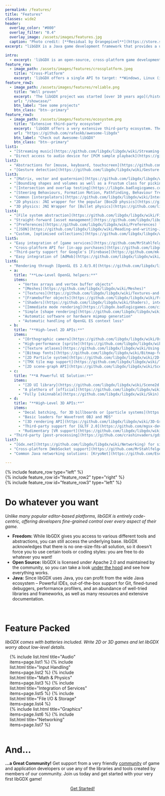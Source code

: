 ```yaml
---
permalink: /features/
title: "Features"
classes: wide2
header:
  overlay_color: "#000"
  overlay_filter: "0.4"
  overlay_image: /assets/images/features.jpg
  caption: "Photo credit: [**Residual by Orangepixel**](https://store.steampowered.com/app/1290780/Residual/)"
excerpt: "libGDX is a Java game development framework that provides a unified API that works across all supported platforms."

intro:
  - excerpt: 'libGDX is an open-source, cross-platform game development framework built in Java. Unlike many popular editor-based platforms, libGDX is entirely code-centric, offering developers fine-grained control over every aspect of their game. It is the perfect place for exploring ground-up implementations, built on top of lightning-fast OpenGL, and distributable to Desktop, HTML, Android, and iOS.'
feature_row:
  - image_path: /assets/images/features/crossplatform.jpeg
    title: "Cross-Platform"
    excerpt: 'libGDX offers a single API to target: **Windows, Linux (including the Raspberry Pi), macOS, Android, iOS and Web**. Developers can use various backends to access the capabilities of the host platform, **without having to write platform-specific code**. Rendering is handled on all platforms through Open GL ES 2.0/3.0.'
feature_row2:
  - image_path: /assets/images/features/reliable.png
    title: "Well proven"
    excerpt: 'The libGDX project was started [over 10 years ago](/history/). Over the years, libGDX and its community matured: nowadays, libGDX is a **[well proven](/showcase/) and reliable framework** with a sound base and documentation. Furthermore, there are plenty of games built on top of libGDX, many of which are open source.'
    url: "/showcase/"
    btn_label: "See some projects"
    btn_class: "btn--primary"
feature_row3:
  - image_path: /assets/images/features/ecosystem.png
    title: "Extensive third-party ecosystem"
    excerpt: 'libGDX offers a very extensive third-party ecosystem. There are numerous [tools](/dev/tools/) and libraries that take a lot of work off the hands of developers. [Awesome-libGDX](https://github.com/rafaskb/awesome-libgdx#readme) is a curated list of libGDX-centered **libraries** and a good starting point for anyone new in the libGDX world.'
    url: "https://github.com/rafaskb/awesome-libgdx"
    btn_label: "Check out Awesome-libGDX"
    btn_class: "btn--primary"
list1:
  - "[Streaming music](https://github.com/libgdx/libgdx/wiki/Streaming-music) and [sound effect playback](https://github.com/libgdx/libgdx/wiki/Sound-effects) for WAV, MP3 and OGG"
  - "Direct access to audio device for [PCM sample playback](https://github.com/libgdx/libgdx/wiki/Playing-pcm-audio) and [recording](https://github.com/libgdx/libgdx/wiki/Recording-pcm-audio)"
list2:
  - "Abstractions for [mouse, keyboard, touchscreen](https://github.com/libgdx/libgdx/wiki/Mouse%2C-Touch-and-Keyboard), [controllers](https://github.com/libgdx/gdx-controllers), [accelerometer](https://github.com/libgdx/libgdx/wiki/Accelerometer), [gyroscope](https://github.com/libgdx/libgdx/wiki/Gyroscope) and [compass](https://github.com/libgdx/libgdx/wiki/Compass)"
  - "[Gesture detection](https://github.com/libgdx/libgdx/wiki/Gesture-detection) (recognising taps, panning, flinging and pinch zooming)"
list3:
  - "[Matrix, vector and quaternion](https://github.com/libgdx/libgdx/wiki/Vectors%2C-matrices%2C-quaternions) classes; accelerated via native C code where possible (if you are interested in that, also note our [gdx-jnigen](https://github.com/libgdx/libgdx/wiki/jnigen) project)"
  - "[Bounding shapes and volumes as well as a Frustum class for picking and culling](https://github.com/libgdx/libgdx/wiki/Circles%2C-planes%2C-rays%2C-etc.)"
  - "[Intersection and overlap testing](https://libgdx.badlogicgames.com/ci/nightlies/docs/api/com/badlogic/gdx/math/Intersector.html)"
  - "[Steering Behaviours, Formation Motion, Pathfinding, Behaviour Trees and Finite State Machines](https://github.com/libgdx/gdx-ai)"
  - "Common [interpolators](https://github.com/libgdx/libgdx/wiki/Interpolation), different [spline implementations](https://github.com/libgdx/libgdx/wiki/Path-interface-and-Splines), concave polygon triangulators and more"
  - "2D physics: JNI wrapper for the popular [Box2D physics](https://github.com/libgdx/libgdx/wiki/Box2d) (see also [Box2DLights](https://github.com/libgdx/box2dlights)). Alternatively, you can take a look at [jbump](https://github.com/tommyettinger/jbump) for a simpler physics implementation."
  - "3D physics: JNI Wrapper for [Bullet physics](https://github.com/libgdx/libgdx/wiki/Bullet-physics)"
list4:
  - "[File system abstraction](https://github.com/libgdx/libgdx/wiki/File-handling) for all platforms"
  - "Straight-forward [asset management](https://github.com/libgdx/libgdx/wiki/Managing-your-assets)"
  - "[Preferences](https://github.com/libgdx/libgdx/wiki/Preferences) for lightweight settings storage"
  - "[JSON](https://github.com/libgdx/libgdx/wiki/Reading-and-writing-JSON) and [XML](https://github.com/libgdx/libgdx/wiki/Reading-and-writing-XML) serialisation"
  - "Custom, [optimised collections](https://github.com/libgdx/libgdx/wiki/Collections), with primitive support"
list5:
  - "Easy integration of [game services](https://github.com/MrStahlfelge/gdx-gamesvcs), such as Google Play Games, Apple Game Center, and more."
  - "Cross-platform API for [in-app purchases](https://github.com/libgdx/gdx-pay)."
  - "Third-party support for Google's [Firebase](https://github.com/mk-5/gdx-fireapp), the [Steamworks API](https://github.com/code-disaster/steamworks4j), [gameanalytics.com](https://github.com/MrStahlfelge/gdx-gameanalytics) and Facebook's [Graph API](https://github.com/TomGrill/gdx-facebook)."
  - "Easy integration of [AdMob](https://github.com/libgdx/libgdx/wiki/Admob-in-libgdx)"
list6:
  - "Rendering through [OpenGL ES 2.0/3.0](https://github.com/libgdx/libgdx/wiki/OpenGL-%28ES%29-Support) on all platforms"
  - a:
    title: "**Low-Level OpenGL helpers:**"
    items:
      - "Vertex arrays and vertex buffer objects"
      - "[Meshes](https://github.com/libgdx/libgdx/wiki/Meshes)"
      - "[Textures](https://github.com/libgdx/libgdx/wiki/Textures-and-TextureRegions)"
      - "[Framebuffer objects](https://github.com/libgdx/libgdx/wiki/Frame-buffer-objects)"
      - "[Shaders](https://github.com/libgdx/libgdx/wiki/Shaders), integrating easily with meshes"
      - "[Immediate mode rendering](https://libgdx.badlogicgames.com/ci/nightlies/docs/api/com/badlogic/gdx/graphics/glutils/ImmediateModeRenderer.html) emulation"
      - "Simple [shape rendering](https://github.com/libgdx/libgdx/wiki/Rendering-shapes)"
      - "Automatic software or hardware mipmap generation"
      - "Automatic handling of OpenGL ES context loss"
  - b:
    title: "**High-level 2D APIs:**"
    items:
      - "[Orthographic camera](https://github.com/libgdx/libgdx/wiki/Orthographic-camera)"
      - "High-performance [sprite](https://github.com/libgdx/libgdx/wiki/Spritebatch%2C-Textureregions%2C-and-Sprites) batching and caching"
      - "[Texture atlases](https://github.com/libgdx/libgdx/wiki/Using-textureatlases), with whitespace stripping support. Either generated [offline](https://github.com/libgdx/libgdx/wiki/Packing-atlases-offline) or [at runtime](https://github.com/libgdx/libgdx/wiki/Packing-atlases-at-runtime)"
      - "[Bitmap fonts](https://github.com/libgdx/libgdx/wiki/Bitmap-fonts). Either generated offline or [loaded from TTF files](https://github.com/libgdx/libgdx/wiki/Gdx-freetype)"
      - "[2D Particle system](https://github.com/libgdx/libgdx/wiki/2D-ParticleEffects)"
      - "[TMX tile map support](https://github.com/libgdx/libgdx/wiki/Tile-maps)"
      - "[2D scene-graph API](https://github.com/libgdx/libgdx/wiki/Scene2d)"
  - c:
    title: "**A Powerful UI Solution:**"
    items:
      - "[2D UI library](https://github.com/libgdx/libgdx/wiki/Scene2d.ui), based on scene-graph API"
      - "A plethora of [official](https://github.com/libgdx/libgdx/wiki/Scene2d.ui#widgets) and third-party widgets"
      - "Fully [skinnable](https://github.com/libgdx/libgdx/wiki/Skin); [Composer](https://github.com/raeleus/skin-composer) for creating UI skins"
  - d:
    title: "**High-Level 3D APIs:**"
    items:
      - "Decal batching, for 3D billboards or [particle systems](https://github.com/libgdx/libgdx/wiki/3D-Particle-Effects)"
      - "Basic loaders for Wavefront OBJ and MD5"
      - "[3D rendering API](https://github.com/libgdx/libgdx/wiki/3D-Graphics) with materials, animation and lighting system and support for loading FBX models via fbx-conv"
      - "Third-party support for [GLTF 2.0](https://github.com/mgsx-dev/gdx-gltf)"
      - "Rudimentary [VR support](https://github.com/libgdx/libgdx/wiki/Virtual-Reality-%28VR%29)"
  - "Third-party [post-processing](https://github.com/crashinvaders/gdx-vfx) shader effects"
list7:
  - "[Gdx.net](https://github.com/libgdx/libgdx/wiki/Networking) for simple networking (TCP sockets and HTTP requests)"
  - "Cross-platform [WebSocket support](https://github.com/MrStahlfelge/gdx-websockets)"
  - "Common Java networking solutions: [KryoNet](https://github.com/EsotericSoftware/kryonet) & [Netty](https://github.com/netty/netty) (not supported on Web)"

---
```

<link rel="stylesheet" href="/assets/css/aos.css" />

<div data-aos="fade-right" data-aos-anchor-placement="top-bottom">
{% include feature_row type="left" %}
</div>

<div data-aos="fade-left" data-aos-anchor-placement="top-bottom">
{% include feature_row id="feature_row2" type="right" %}
</div>

<div data-aos="fade-right" data-aos-anchor-placement="top-bottom">
{% include feature_row id="feature_row3" type="left" %}
</div>

# Do whatever you want
_Unlike many popular editor-based platforms, libGDX is entirely code-centric, offering developers fine-grained control over every aspect of their game._

- **Freedom:** While libGDX gives you access to various different tools and abstractions, you can still access the underlying base. libGDX acknowledges that there is no one-size-fits-all solution, so it doesn't force you to use certain tools or coding styles: you are free to do whatever you want!
- **Open Source:** libGDX is licensed under Apache 2.0 and maintained by the community, so you can take a look [under the hood](https://github.com/libgdx/libgdx) and see how everything works.
- **Java:** Since libGDX uses Java, you can profit from the wide Java ecosystem – Powerful IDEs, out-of-the-box support for Git, fined-tuned debuggers, performance profilers, and an abundance of well-tried libraries and frameworks, as well as many resources and extensive documentation.

<br/>

# Feature Packed
_libGDX comes with batteries included. Write 2D or 3D games and let libGDX worry about low-level details._
<div class="row">
  <div class="column">
    {% include list.html title="Audio" items=page.list1 %}
    {% include list.html title="Input Handling" items=page.list2 %}
    {% include list.html title="Math & Physics" items=page.list3 %}  
    {% include list.html title="Integration of Services" items=page.list5 %}
    {% include list.html title="File I/O & Storage" items=page.list4 %}
  </div>
  <div class="column">
    {% include list.html title="Graphics" items=page.list6 %}
    {% include list.html title="Networking" items=page.list7 %}
  </div>
</div>

<br/>

# And...
**...a Great Community!** Get support from a very friendly [community](/community/) of game and application developers or use any of the libraries and tools created by members of our community. Join us today and get started with your very first libGDX game!

<center><a href="/dev/setup/" class="btn btn--primary btn--large">Get Started!</a></center>

<style>
/* Clear floats after the columns */
.row:after {
  content: "";
  display: table;
  clear: both;
}

.column {
  float: left;
  width: 50%;
  padding-left: 15px;
  padding-right: 20px;
}

@media screen and (max-width: 600px) {
  .column {
    width: 100%;
  }
}
</style>

<script src="/assets/js/aos.js"></script>
<script>
  AOS.init();
</script>
